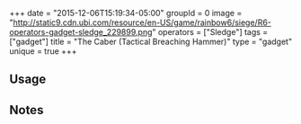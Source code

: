 +++
date = "2015-12-06T15:19:34-05:00"
groupId = 0
image = "http://static9.cdn.ubi.com/resource/en-US/game/rainbow6/siege/R6-operators-gadget-sledge_229899.png"
operators = ["Sledge"]
tags = ["gadget"]
title = "The Caber (Tactical Breaching Hammer)"
type = "gadget"
unique = true
+++

## Usage

## Notes
